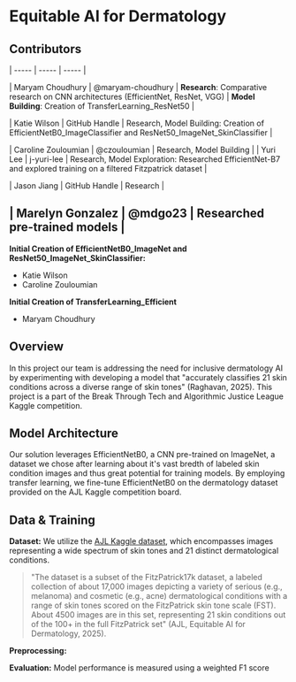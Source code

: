 # Equitable AI for Dermatology

## Contributors 
| ----- | ----- | ----- |

| Maryam Choudhury | @maryam-choudhury | **Research**: Comparative research on CNN architectures (EfficientNet, ResNet, VGG) | **Model Building**: Creation of TransferLearning_ResNet50 |

| Katie Wilson | GitHub Handle | Research, Model Building: Creation of EfficientNetB0_ImageClassifier and ResNet50_ImageNet_SkinClassifier |

| Caroline Zouloumian  | @czouloumian | Research, Model Building |
| Yuri Lee | j-yuri-lee | Research, Model Exploration: Researched EfficientNet-B7 and explored training on a filtered Fitzpatrick dataset |

| Jason Jiang | GitHub Handle | Research |

| Marelyn Gonzalez | @mdgo23 | Researched pre-trained models |
---


**Initial Creation of EfficientNetB0_ImageNet and ResNet50_ImageNet_SkinClassifier:**
- Katie Wilson
- Caroline Zouloumian

**Initial Creation of TransferLearning_Efficient**
- Maryam Choudhury

## Overview

In this project our team is addressing the  need for inclusive dermatology AI by experimenting with developing a model that "accurately classifies 21 skin conditions across a diverse range of skin tones" (Raghavan, 2025). This project is a part of the Break Through Tech and Algorithmic Justice League Kaggle competition.

## Model Architecture

Our solution leverages EfficientNetB0, a CNN pre-trained on ImageNet, a dataset we chose after learning about it's vast bredth of labeled skin condition images and thus great potential for training models. By employing transfer learning, we fine-tune EfficientNetB0 on the dermatology dataset provided on the AJL Kaggle competition board. 

## Data & Training

**Dataset:** We utilize the [AJL Kaggle dataset](https://www.kaggle.com/competitions/bttai-ajl-2025), which encompasses images representing a wide spectrum of skin tones and 21 distinct dermatological conditions.

> "The dataset is a subset of the FitzPatrick17k dataset, a labeled collection of about 17,000 images depicting a variety of serious (e.g., melanoma) and cosmetic (e.g., acne) dermatological conditions with a range of skin tones scored on the FitzPatrick skin tone scale (FST). About 4500 images are in this set, representing 21 skin conditions out of the 100+ in the full FitzPatrick set" (AJL, Equitable AI for Dermatology, 2025).

**Preprocessing:**

**Evaluation:** Model performance is measured using a weighted F1 score
